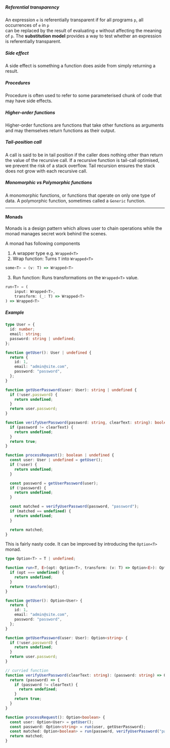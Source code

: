 
##### Referential transparency
An expression `e` is referentially transparent if for all programs `p`, all occurrences of `e` in `p`  
can be replaced by the result of evaluating `e` without affecting the meaning of `p`.  The **substitution model** provides a way to test whether an expression  is referentially transparent.  

##### Side effect
A side effect is something a function does aside from simply  returning a result.  
  
##### Procedures
Procedure is often used to refer to some parameterised chunk of code that may have side effects.  

##### Higher-order functions
Higher-order functions are functions that take other functions as arguments and may themselves  return functions as their output.  
  
##### Tail-position call
A call is said to be in tail position if the caller does nothing other than return the value of the recursive call. If a recursive function is tail-call optimised, we prevent the risk of a stack overflow.  Tail recursion ensures the stack does not grow with each recursive call.

##### Monomorphic vs Polymorphic functions
A monomorphic functions, or functions that  operate on only one type of data. A polymorphic function, sometimes called a `Generic` function.  


---

#### Monads
Monads is a design pattern which allows user to chain operations while the monad manages secret work behind the scenes.

A monad has following components

1. A wrapper type e.g. `Wrapped<T>`
2. Wrap function: Turns `T` into `Wrapped<T>`

```ts
some<T> = (v: T) => Wrapped<T>
```

3. Run function: Runs transformations on the `Wrapped<T>` value.

```ts
run<T> = (
    input: Wrapped<T>,
    transform: (_: T) => Wrapped<T>
) => Wrapped<T>
```

##### Example

```ts
type User = {
  id: number;
  email: string;
  password: string | undefined;
};

function getUser(): User | undefined {
  return {
    id: 1,
    email: "admin@site.com",
    password: "password",
  };
}

function getUserPassword(user: User): string | undefined {
  if (!user.password) {
    return undefined;
  }
  return user.password;
}

function verifyUserPassword(password: string, clearText: string): boolean | undefined {
  if (password != clearText) {
    return undefined;
  }
  return true;
}

function processRequest(): boolean | undefined {
  const user: User | undefined = getUser();
  if (!user) {
    return undefined;
  }

  const password = getUserPassword(user);
  if (!password) {
    return undefined;
  }

  const matched = verifyUserPassword(password, "password");
  if (matched == undefined) {
    return undefined;
  }

  return matched;
}
```

This is fairly nasty code. It can be improved by introducing the `Option<T>` monad.

```ts
type Option<T> = T | undefined;

function run<T, E>(opt: Option<T>, transform: (v: T) => Option<E>): Option<E> {
  if (opt === undefined) {
    return undefined;
  }
  return transform(opt);
}
```

```ts
function getUser(): Option<User> {
  return {
    id: 1,
    email: "admin@site.com",
    password: "password",
  };
}

function getUserPassword(user: User): Option<string> {
  if (!user.password) {
    return undefined;
  }
  return user.password;
}

// curried function
function verifyUserPassword(clearText: string): (password: string) => Option<boolean> {
  return (password) => {
    if (password != clearText) {
      return undefined;
    }
    return true;
  }
}

function processRequest(): Option<boolean> {
  const user: Option<User> = getUser();
  const password: Option<string> = run(user, getUserPassword);
  const matched: Option<boolean> = run(password, verifyUserPassword("password"));
  return matched;
}
```